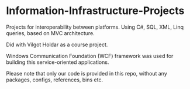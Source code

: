 # Information-Infrastructure-Projects
Projects for interoperability between platforms. Using C#, SQL, XML, Linq queries, based on MVC architecture. 

Did with Vilgot Holdar as a course project.

Windows Communication Foundation (WCF) framework was used for building this service-oriented applications.

Please note that only our code is provided in this repo, without any packages, configs, references, bins etc.
